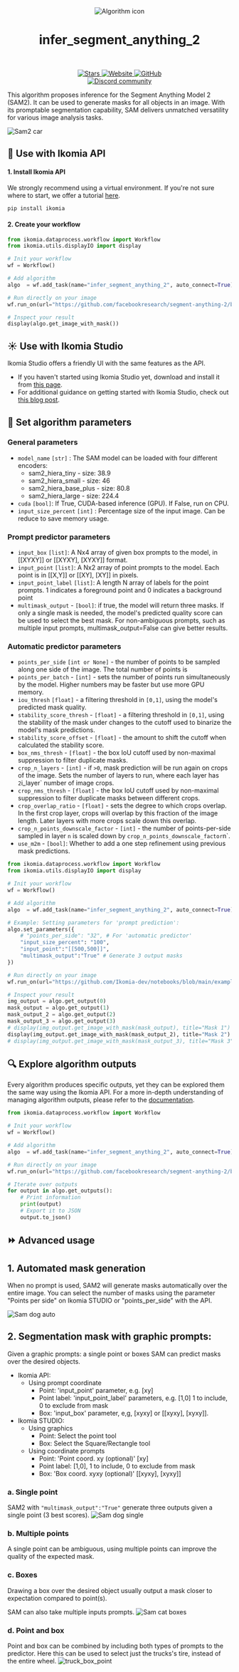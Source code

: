 <div align="center">
  <img src="images/meta_icon.jpg" alt="Algorithm icon">
  <h1 align="center">infer_segment_anything_2</h1>
</div>
<br />
<p align="center">
    <a href="https://github.com/Ikomia-hub/infer_segment_anything_2">
        <img alt="Stars" src="https://img.shields.io/github/stars/Ikomia-hub/infer_segment_anything_2">
    </a>
    <a href="https://app.ikomia.ai/hub/">
        <img alt="Website" src="https://img.shields.io/website/http/app.ikomia.ai/en.svg?down_color=red&down_message=offline&up_message=online">
    </a>
    <a href="https://github.com/Ikomia-hub/infer_segment_anything_2/blob/main/LICENSE.md">
        <img alt="GitHub" src="https://img.shields.io/github/license/Ikomia-hub/infer_segment_anything_2.svg?color=blue">
    </a>    
    <br>
    <a href="https://discord.com/invite/82Tnw9UGGc">
        <img alt="Discord community" src="https://img.shields.io/badge/Discord-white?style=social&logo=discord">
    </a> 
</p>

This algorithm proposes inference for the Segment Anything Model 2 (SAM2). It can be used to generate masks for all objects in an image. With its promptable segmentation capability, SAM delivers unmatched versatility for various image analysis tasks. 

![Sam2 car](https://raw.githubusercontent.com/Ikomia-hub/infer_segment_anything_2/main/output_auto.jpg)

## :rocket: Use with Ikomia API

#### 1. Install Ikomia API

We strongly recommend using a virtual environment. If you're not sure where to start, we offer a tutorial [here](https://www.ikomia.ai/blog/a-step-by-step-guide-to-creating-virtual-environments-in-python).

```sh
pip install ikomia
```

#### 2. Create your workflow
```python
from ikomia.dataprocess.workflow import Workflow
from ikomia.utils.displayIO import display

# Init your workflow
wf = Workflow()

# Add algorithm
algo  = wf.add_task(name="infer_segment_anything_2", auto_connect=True)

# Run directly on your image
wf.run_on(url="https://github.com/facebookresearch/segment-anything-2/blob/main/notebooks/images/cars.jpg?raw=true")

# Inspect your result
display(algo.get_image_with_mask())
```

## :sunny: Use with Ikomia Studio

Ikomia Studio offers a friendly UI with the same features as the API.
- If you haven't started using Ikomia Studio yet, download and install it from [this page](https://www.ikomia.ai/studio).
- For additional guidance on getting started with Ikomia Studio, check out [this blog post](https://www.ikomia.ai/blog/how-to-get-started-with-ikomia-studio).

## :pencil: Set algorithm parameters
### General parameters
- `model_name` `[str]` : The SAM model can be loaded with four different encoders:
    - sam2_hiera_tiny - size: 38.9
    - sam2_hiera_small - size: 46
    - sam2_hiera_base_plus - size: 80.8
    - sam2_hiera_large - size: 224.4
- `cuda` `[bool]`: If True, CUDA-based inference (GPU). If False, run on CPU.
- `input_size_percent` `[int]` : Percentage size of the input image. Can be reduce to save memory usage. 

### Prompt predictor parameters
- `input_box` `[list]`: A Nx4 array of given box prompts to the  model, in [[XYXY]] or [[XYXY], [XYXY]] format.
- `input_point` `[list]`: A Nx2 array of point prompts to the model. Each point is in [[X,Y]] or [[XY], [XY]] in pixels.
- `input_point_label` `[list]`: A length N array of labels for the point prompts. 1 indicates a foreground point and 0 indicates a background point
- `multimask_output` - `[bool]`: if true, the model will return three masks. If only a single mask is needed, the model's predicted quality score can be used to select the best mask. For non-ambiguous prompts, such as multiple input prompts, multimask_output=False can give better results.


### Automatic predictor parameters
- `points_per_side` `[int or None]` - the number of points to be sampled
along one side of the image. The total number of points is
- `points_per_batch` - `[int]` - sets the number of points run simultaneously
by the model. Higher numbers may be faster but use more GPU memory.
- `iou_thresh` `[float]` - a filtering threshold in `[0,1]`, using the
model's predicted mask quality.
- `stability_score_thresh` - `[float]` - a filtering threshold in `[0,1]`, using
the stability of the mask under changes to the cutoff used to binarize
the model's mask predictions.
- `stability_score_offset` - `[float]` - the amount to shift the cutoff when
calculated the stability score.
- `box_nms_thresh` - `[float]` - the box IoU cutoff used by non-maximal
suppression to filter duplicate masks.
- `crop_n_layers` - `[int]` - if `>0`, mask prediction will be run again on
crops of the image. Sets the number of layers to run, where each
layer has `2`i_layer` number of image crops.
- `crop_nms_thresh` - `[float]` - the box IoU cutoff used by non-maximal
suppression to filter duplicate masks between different crops.
- `crop_overlap_ratio` - `[float]` - sets the degree to which crops overlap.
In the first crop layer, crops will overlap by this fraction of
the image length. Later layers with more crops scale down this overlap.
- `crop_n_points_downscale_factor` - `[int]` - the number of points-per-side
sampled in layer `n` is scaled down by `crop_n_points_downscale_factor`n`.
- `use_m2m` - `[bool]`: Whether to add a one step refinement using previous mask predictions.


```python
from ikomia.dataprocess.workflow import Workflow
from ikomia.utils.displayIO import display

# Init your workflow
wf = Workflow()

# Add algorithm
algo  = wf.add_task(name="infer_segment_anything_2", auto_connect=True)

# Example: Setting parameters for 'prompt prediction':
algo.set_parameters({
    # "points_per_side": "32", # For 'automatic predictor'
    "input_size_percent": "100",
    "input_point":"[[500,500]]",
    "multimask_output":"True" # Generate 3 output masks
})

# Run directly on your image
wf.run_on(url="https://github.com/Ikomia-dev/notebooks/blob/main/examples/img/img_cat.jpg?raw=true")

# Inspect your result
img_output = algo.get_output(0)
mask_output = algo.get_output(1)
mask_output_2 = algo.get_output(2)
mask_output_3 = algo.get_output(3)
# display(img_output.get_image_with_mask(mask_output), title="Mask 1")
display(img_output.get_image_with_mask(mask_output_2), title="Mask 2")
# display(img_output.get_image_with_mask(mask_output_3), title="Mask 3")
```

## :mag: Explore algorithm outputs

Every algorithm produces specific outputs, yet they can be explored them the same way using the Ikomia API. For a more in-depth understanding of managing algorithm outputs, please refer to the [documentation](https://ikomia-dev.github.io/python-api-documentation/advanced_guide/IO_management.html).

```python
from ikomia.dataprocess.workflow import Workflow

# Init your workflow
wf = Workflow()

# Add algorithm
algo  = wf.add_task(name="infer_segment_anything_2", auto_connect=True)

# Run directly on your image
wf.run_on(url="https://github.com/facebookresearch/segment-anything-2/blob/main/notebooks/images/cars.jpg?raw=true")

# Iterate over outputs
for output in algo.get_outputs():
    # Print information
    print(output)
    # Export it to JSON
    output.to_json()
```

## :fast_forward: Advanced usage 

## 1. Automated mask generation
When no prompt is used, SAM2 will generate masks automatically over the entire image. 
You can select the number of masks using the parameter "Points per side" on Ikomia STUDIO or "points_per_side" with the API. 

![Sam dog auto](https://raw.githubusercontent.com/Ikomia-hub/infer_segment_anything/main/images/dog_auto_seg.png)

## 2. Segmentation mask with graphic prompts:
Given a graphic prompts: a single point or boxes SAM can predict masks over the desired objects. 
- Ikomia API: 
    - Using prompt coordinate
        - Point: 'input_point' parameter, e.g. [xy]
        - Point label: 'input_point_label' parameters, e.g. [1,0] 1 to include, 0 to exclude from mask
        - Box: 'input_box' parameter, e,g, [xyxy] or [[xyxy], [xyxy]].
- Ikomia STUDIO:
    - Using graphics
        - Point: Select the point tool
        - Box: Select the Square/Rectangle tool
    - Using coordinate prompts
        - Point: 'Point coord. xy (optional)' [xy]
        - Point label: [1,0], 1 to include, 0 to exclude from mask
        - Box: 'Box coord. xyxy (optional)' [[xyxy], [xyxy]]

### a. Single point 
SAM2 with `"multimask_output":"True"` generate three outputs given a single point (3 best scores). 
![Sam dog single](https://raw.githubusercontent.com/Ikomia-hub/infer_segment_anything/main/images/dog_single_point.png)


### b. Multiple points
A single point can be ambiguous, using multiple points can improve the quality of the expected mask.

### c. Boxes
Drawing a box over the desired object usually output a mask closer to expectation compared to point(s). 

SAM can also take multiple inputs prompts.
![Sam cat boxes](https://raw.githubusercontent.com/Ikomia-hub/infer_segment_anything/main/images/cats_boxes.png)

### d. Point and box

Point and box can be combined by including both types of prompts to the predictor. Here this can be used to select just the trucks's tire, instead of the entire wheel.
![truck_box_point](https://raw.githubusercontent.com/Ikomia-hub/infer_segment_anything/main/images/truck_box_point.png)
